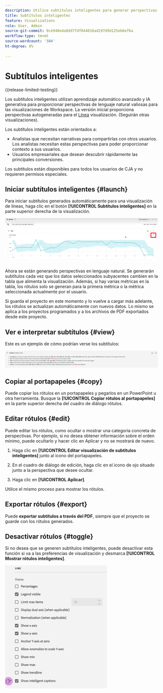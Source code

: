 ```yaml
---
description: Utilice subtítulos inteligentes para generar perspectivas en lenguaje natural y así mostrar rápidamente las tendencias en las visualizaciones.
title: Subtítulos inteligentes
feature: Visualizations
role: User, Admin
source-git-commit: 9ce948e4a8dd7fdf844016ad197d9d125eb6ef6a
workflow-type: tm+mt
source-wordcount: '384'
ht-degree: 0%

---
```



# Subtítulos inteligentes

{{release-limited-testing}}

Los subtítulos inteligentes utilizan aprendizaje automático avanzado y IA generativa para proporcionar perspectivas de lenguaje natural valiosas para las visualizaciones de Workspace. La versión inicial proporciona perspectivas autogeneradas para el [Línea](line.md) visualización. (Seguirán otras visualizaciones).

Los subtítulos inteligentes están orientados a:

* Analistas que necesitan narrativas para compartirlas con otros usuarios. Los analistas necesitan estas perspectivas para poder proporcionar contexto a sus usuarios.
* Usuarios empresariales que desean descubrir rápidamente las principales conversiones.

Los subtítulos están disponibles para todos los usuarios de CJA y no requieren permisos especiales.

## Iniciar subtítulos inteligentes {#launch}

Para iniciar subtítulos generados automáticamente para una visualización de líneas, haga clic en el botón **[!UICONTROL Subtítulos inteligentes]** en la parte superior derecha de la visualización.

![iniciar subtítulos inteligentes](assets/intell-caps-1.png)

Ahora se están generando perspectivas en lenguaje natural. Se generarán subtítulos cada vez que los datos seleccionados subyacentes cambien en la tabla que alimenta la visualización. Además, si hay varias métricas en la tabla, los rótulos solo se generan para la primera métrica o la métrica seleccionada actualmente por el usuario.

Si guarda el proyecto en este momento y lo vuelve a cargar más adelante, los rótulos se actualizan automáticamente con nuevos datos. Lo mismo se aplica a los proyectos programados y a los archivos de PDF exportados desde este proyecto.

## Ver e interpretar subtítulos {#view}

Este es un ejemplo de cómo podrían verse los subtítulos:

![Subtítulos](assets/captions.png)

## Copiar al portapapeles {#copy}

Puede copiar los rótulos en un portapapeles y pegarlos en un PowerPoint u otra herramienta. Busque la **[!UICONTROL Copiar rótulos al portapapeles]** en la parte superior derecha del cuadro de diálogo rótulos.

## Editar rótulos {#edit}

Puede editar los rótulos, como ocultar o mostrar una categoría concreta de perspectivas. Por ejemplo, si no desea obtener información sobre el orden mínimo, puede ocultarlo y hacer clic en Aplicar y no se mostrará de nuevo.

1. Haga clic en **[!UICONTROL Editar visualización de subtítulos inteligentes]** junto al icono del portapapeles.

1. En el cuadro de diálogo de edición, haga clic en el icono de ojo situado junto a la perspectiva que desee ocultar.

1. Haga clic en **[!UICONTROL Aplicar]**.

Utilice el mismo proceso para mostrar los rótulos.

## Exportar rótulos {#export}

Puede **exportar subtítulos a través del PDF**, siempre que el proyecto se guarde con los rótulos generados.

## Desactivar rótulos {#toggle}

Si no desea que se generen subtítulos inteligentes, puede desactivar esta función si va a las preferencias de visualización y desmarca **[!UICONTROL Mostrar rótulos inteligentes]**.

![configuración de rótulo](assets/toggle-captions.png)
